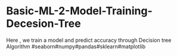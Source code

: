 # Basic-ML-2-Model-Training-Decesion-Tree
Here , we train a model and predict accuracy through Decision tree Algorithm #seaborn#numpy#pandas#sklearn#matplotlib
